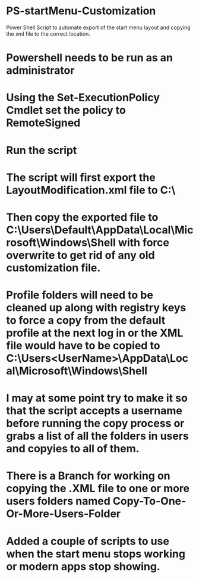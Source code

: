 # PS-startMenu-Customization
Power Shell Script to automate export of the start menu layout and copying the xml file to the correct location.

# Powershell needs to be run as an administrator
# Using the Set-ExecutionPolicy Cmdlet set the policy to RemoteSigned
# Run the script
# The script will first export the LayoutModification.xml file to C:\ 
# Then copy the exported file to C:\Users\Default\AppData\Local\Microsoft\Windows\Shell with force overwrite to get rid of any old customization file.

# Profile folders will need to be cleaned up along with registry keys to force a copy from the default profile at the next log in or the XML file would have to be copied to C:\Users\<UserName>\AppData\Local\Microsoft\Windows\Shell

# I may at some point try to make it so that the script accepts a username before running the copy process or grabs a list of all the folders in users and copyies to all of them.

# There is a Branch for working on copying the .XML file to one or more users folders named Copy-To-One-Or-More-Users-Folder
# Added a couple of scripts to use when the start menu stops working or modern apps stop showing.
#